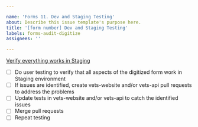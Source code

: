 ```yaml
---

name: 'Forms 11. Dev and Staging Testing'
about: Describe this issue template's purpose here.
title: '[form number] Dev and Staging Testing'
labels: forms-audit-digitize
assignees: ''

---
```


[Verify everything works in Staging](https://vfs.atlassian.net/wiki/spaces/VFT/pages/2492334104/Form+digitization+development+guide#Step-11-(collaborative)%3A-Verify-everything-works-in-Staging)
- [ ] Do user testing to verify that all aspects of the digitized form work in Staging environment
- [ ] If issues are identified, create vets-website and/or vets-api pull requests to address the problems
- [ ] Update tests in vets-website and/or vets-api to catch the identified issues
- [ ] Merge pull requests
- [ ] Repeat testing
